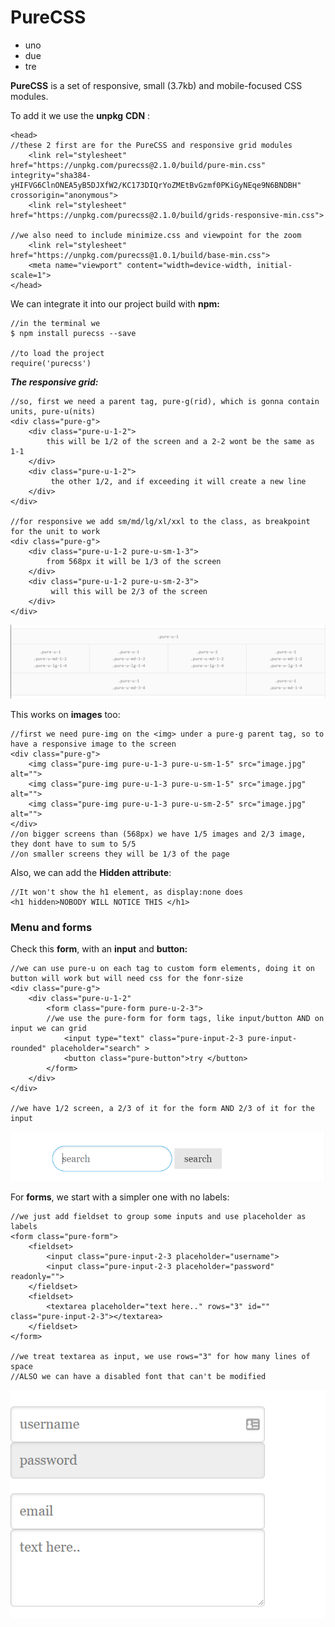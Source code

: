 # PureCSS

* uno
* due
* tre

**PureCSS** is a set of responsive, small (3.7kb) and mobile-focused CSS modules.

To add it we use the **unpkg** **CDN** :

```
<head>
//these 2 first are for the PureCSS and responsive grid modules
    <link rel="stylesheet" href="https://unpkg.com/purecss@2.1.0/build/pure-min.css" integrity="sha384-yHIFVG6ClnONEA5yB5DJXfW2/KC173DIQrYoZMEtBvGzmf0PKiGyNEqe9N6BNDBH" crossorigin="anonymous">
    <link rel="stylesheet" href="https://unpkg.com/purecss@2.1.0/build/grids-responsive-min.css">
    
//we also need to include minimize.css and viewpoint for the zoom 
    <link rel="stylesheet" href="https://unpkg.com/purecss@1.0.1/build/base-min.css">
    <meta name="viewport" content="width=device-width, initial-scale=1">
</head>

```

We can integrate it into our project build with **npm:**

```
//in the terminal we
$ npm install purecss --save 

//to load the project
require('purecss')

```

_**The responsive grid:**_

```
//so, first we need a parent tag, pure-g(rid), which is gonna contain units, pure-u(nits)
<div class="pure-g">
    <div class="pure-u-1-2">
        this will be 1/2 of the screen and a 2-2 wont be the same as 1-1
    </div>
    <div class="pure-u-1-2">
         the other 1/2, and if exceeding it will create a new line
    </div>
</div>

//for responsive we add sm/md/lg/xl/xxl to the class, as breakpoint for the unit to work
<div class="pure-g">
    <div class="pure-u-1-2 pure-u-sm-1-3">
        from 568px it will be 1/3 of the screen
    </div>
    <div class="pure-u-1-2 pure-u-sm-2-3">
         will this will be 2/3 of the screen
    </div>
</div>

```

![Some grid](../.gitbook/assets/Cattura.PNG)

This works on **images** too:

```
//first we need pure-img on the <img> under a pure-g parent tag, so to have a responsive image to the screen
<div class="pure-g">
    <img class="pure-img pure-u-1-3 pure-u-sm-1-5" src="image.jpg" alt="">
    <img class="pure-img pure-u-1-3 pure-u-sm-1-5" src="image.jpg" alt="">
    <img class="pure-img pure-u-1-3 pure-u-sm-2-5" src="image.jpg" alt="">
</div>
//on bigger screens than (568px) we have 1/5 images and 2/3 image, they dont have to sum to 5/5
//on smaller screens they will be 1/3 of the page

```

Also, we can add the **Hidden attribute**:

```
//It won't show the h1 element, as display:none does
<h1 hidden>NOBODY WILL NOTICE THIS </h1>

```

### Menu and forms&#x20;

Check this **form**, with an **input** and **button:**

```
//we can use pure-u on each tag to custom form elements, doing it on button will work but will need css for the fonr-size
<div class="pure-g">
    <div class="pure-u-1-2"
        <form class="pure-form pure-u-2-3">
        //we use the pure-form for form tags, like input/button AND on input we can grid
            <input type="text" class="pure-input-2-3 pure-input-rounded" placeholder="search" >
            <button class="pure-button">try </button>
        </form>
    </div>
</div>

//we have 1/2 screen, a 2/3 of it for the form AND 2/3 of it for the input

```

![](../.gitbook/assets/Cattura11.PNG)

For **forms**, we start with a simpler one with no labels:

```
//we just add fieldset to group some inputs and use placeholder as labels
<form class="pure-form">
    <fieldset>
        <input class="pure-input-2-3 placeholder="username">
        <input class="pure-input-2-3 placeholder="password" readonly="">
    </fieldset>
    <fieldset>
        <textarea placeholder="text here.." rows="3" id="" class="pure-input-2-3"></textarea>
    </fieldset>
</form>

//we treat textarea as input, we use rows="3" for how many lines of space
//ALSO we can have a disabled font that can't be modified

```

![](../.gitbook/assets/Cattura12.PNG)

